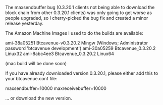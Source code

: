The maxsendbuffer bug (0.3.20.1 clients not being able to download the block chain from other 0.3.20.1 clients) was only going to get
worse as people upgraded, so I cherry-picked the bug fix and created a minor release yesterday.

The Amazon Machine Images I used to do the builds are available:

  ami-38a05251   Btcavenue-v0.3.20.2 Mingw    (Windows; Administrator password 'btcavenue development')
  ami-30a05259   Btcavenue_0.3.20.2 Linux32
  ami-8abc4ee3   Btcavenue_0.3.20.2 Linux64

(mac build will be done soon)

If you have already downloaded version 0.3.20.1, please either add this to your btcavenue.conf file:

  maxsendbuffer=10000
  maxreceivebuffer=10000

... or download the new version.
